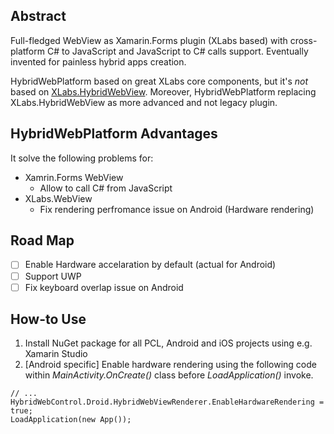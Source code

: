 ## Abstract
Full-fledged WebView as Xamarin.Forms plugin (XLabs based) with cross-platform C# to JavaScript and JavaScript to C# calls support. Eventually invented for painless hybrid apps creation.

HybridWebPlatform based on great XLabs core components, but it's _not_ based on [XLabs.HybridWebView](https://github.com/XLabs/Xamarin-Forms-Labs/wiki/HybridWebView). Moreover, HybridWebPlatform replacing XLabs.HybridWebView as more advanced and not legacy plugin.

## HybridWebPlatform Advantages
It solve the following problems for:

- Xamrin.Forms WebView
  - Allow to call C# from JavaScript
- XLabs.WebView
  - Fix rendering perfromance issue on Android (Hardware rendering)

## Road Map
- [ ] Enable Hardware accelaration by default (actual for Android)
- [ ] Support UWP
- [ ] Fix keyboard overlap issue on Android

## How-to Use
1. Install NuGet package for all PCL, Android and iOS projects using e.g. Xamarin Studio
1. [Android specific] Enable hardware rendering using the following code within _MainActivity.OnCreate()_ class before _LoadApplication()_ invoke.
```
// ...
HybridWebControl.Droid.HybridWebViewRenderer.EnableHardwareRendering = true;
LoadApplication(new App());
```
